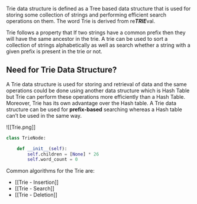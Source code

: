 Trie data structure is defined as a Tree based data structure that is used for storing some collection of strings and performing efficient search operations on them. The word Trie is derived from re***TRIE***val.

Trie follows a property that If two strings have a common prefix then they will have the same ancestor in the trie. A trie can be used to sort a collection of strings alphabetically as well as search whether a string with a given prefix is present in the trie or not.

## Need for Trie Data Structure?

A Trie data structure is used for storing and retrieval of data and the same operations could be done using another data structure which is Hash Table but Trie can perform these operations more efficiently than a Hash Table. Moreover, Trie has its own advantage over the Hash table. A Trie data structure can be used for ****prefix-based**** searching whereas a Hash table can’t be used in the same way.

![[Trie.png]]

```python
class TrieNode:

	def __init__(self):
		self.children = [None] * 26
		self.word_count = 0
```

Common algorithms for the Trie are:
- [[Trie - Insertion]]
- [[Trie - Search]]
- [[Trie - Deletion]]